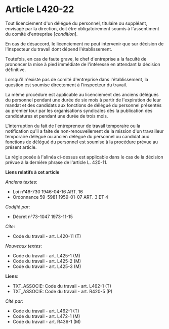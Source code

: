# Article L420-22

Tout licenciement d'un délégué du personnel, titulaire ou suppléant, envisagé par la direction, doit être obligatoirement
soumis à l'assentiment du comité d'entreprise [*condition*].

En cas de désaccord, le licenciement ne peut intervenir que sur décision de l'inspecteur du travail dont dépend
l'établissement.

Toutefois, en cas de faute grave, le chef d'entreprise a la faculté de prononcer la mise à pied immédiate de l'intéressé en
attendant la décision définitive.

Lorsqu'il n'existe pas de comité d'entreprise dans l'établissement, la question est soumise directement à l'inspecteur du
travail.

La même procédure est applicable au licenciement des anciens délégués du personnel pendant une durée de six mois à partir de
l'expiration de leur mandat et des candidats aux fonctions de délégué du personnel présentés au premier tour par les
organisations syndicales dès la publication des candidatures et pendant une durée de trois mois.

L'interruption du fait de l'entrepreneur de travail temporaire ou la notification qu'il a faite de non-renouvellement de la
mission d'un travailleur temporaire délégué ou ancien délégué du personnel ou candidat aux fonctions de délégué du personnel
est soumise à la procédure prévue au présent article.

La règle posée à l'alinéa ci-dessus est applicable dans le cas de la décision prévue à la dernière phrase de l'article L.
420-11.

**Liens relatifs à cet article**

_Anciens textes_:

  - Loi n°46-730 1946-04-16 ART. 16
  - Ordonnance 59-5981 1959-01-07 ART. 3 ET 4

_Codifié par_:

  - Décret n°73-1047 1973-11-15

_Cite_:

  - Code du travail - art. L420-11 (T)

_Nouveaux textes_:

  - Code du travail - art. L425-1 (M)
  - Code du travail - art. L425-2 (M)
  - Code du travail - art. L425-3 (M)

**Liens**:

  - TXT_ASSOCIE: Code du travail - art. L462-1 (T)
  - TXT_ASSOCIE: Code du travail - art. R420-5 (P)

_Cité par_:

  - Code du travail - art. L462-1 (T)
  - Code du travail - art. L472-1 (M)
  - Code du travail - art. R436-1 (M)
